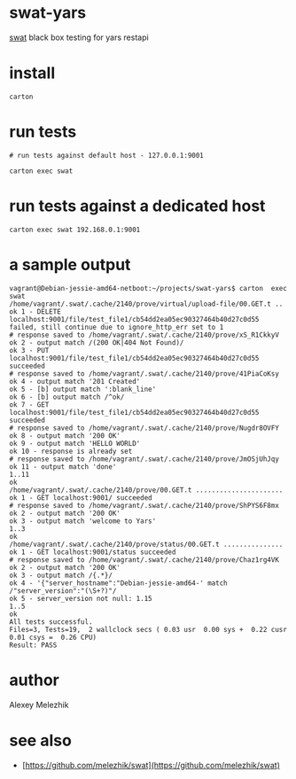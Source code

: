# swat-yars

[swat](https://github.com/melezhik/swat) black box testing for yars restapi


# install

    carton

# run tests

    # run tests against default host - 127.0.0.1:9001

    carton exec swat

# run tests against a dedicated host

    carton exec swat 192.168.0.1:9001

# a sample output

```
vagrant@Debian-jessie-amd64-netboot:~/projects/swat-yars$ carton  exec swat
/home/vagrant/.swat/.cache/2140/prove/virtual/upload-file/00.GET.t ..
ok 1 - DELETE localhost:9001/file/test_file1/cb54dd2ea05ec90327464b40d27c0d55 failed, still continue due to ignore_http_err set to 1
# response saved to /home/vagrant/.swat/.cache/2140/prove/xS_R1CkkyV
ok 2 - output match /(200 OK|404 Not Found)/
ok 3 - PUT localhost:9001/file/test_file1/cb54dd2ea05ec90327464b40d27c0d55 succeeded
# response saved to /home/vagrant/.swat/.cache/2140/prove/41PiaCoKsy
ok 4 - output match '201 Created'
ok 5 - [b] output match ':blank_line'
ok 6 - [b] output match /^ok/
ok 7 - GET localhost:9001/file/test_file1/cb54dd2ea05ec90327464b40d27c0d55 succeeded
# response saved to /home/vagrant/.swat/.cache/2140/prove/Nugdr8OVFY
ok 8 - output match '200 OK'
ok 9 - output match 'HELLO WORLD'
ok 10 - response is already set
# response saved to /home/vagrant/.swat/.cache/2140/prove/JmOSjUhJqy
ok 11 - output match 'done'
1..11
ok
/home/vagrant/.swat/.cache/2140/prove/00.GET.t ......................
ok 1 - GET localhost:9001/ succeeded
# response saved to /home/vagrant/.swat/.cache/2140/prove/ShPYS6F8mx
ok 2 - output match '200 OK'
ok 3 - output match 'welcome to Yars'
1..3
ok
/home/vagrant/.swat/.cache/2140/prove/status/00.GET.t ...............
ok 1 - GET localhost:9001/status succeeded
# response saved to /home/vagrant/.swat/.cache/2140/prove/Chaz1rg4VK
ok 2 - output match '200 OK'
ok 3 - output match /{.*}/
ok 4 - '{"server_hostname":"Debian-jessie-amd64-' match /"server_version":"(\S+?)"/
ok 5 - server_version not null: 1.15
1..5
ok
All tests successful.
Files=3, Tests=19,  2 wallclock secs ( 0.03 usr  0.00 sys +  0.22 cusr  0.01 csys =  0.26 CPU)
Result: PASS

```

# author

Alexey Melezhik

# see also

* [https://github.com/melezhik/swat](https://github.com/melezhik/swat)










